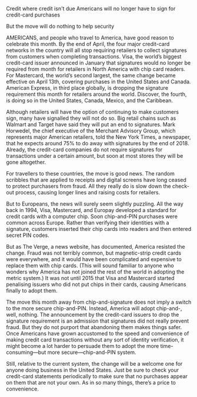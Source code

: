 Credit where credit isn't due Americans will no longer have to sign for credit-card purchases

But the move will do nothing to help security

AMERICANS, and people who travel to America, have good reason to celebrate this month. By the end of April, the four major credit-card networks in the country will all stop requiring retailers to collect signatures from customers when completing transactions. Visa, the world’s biggest credit-card issuer announced in January that signatures would no longer be required from month for retailers in North America with chip card readers. For Mastercard, the world’s second largest, the same change became effective on April 13th, covering purchases in the United States and Canada. American Express, in third place globally, is dropping the signature requirement this month for retailers around the world. Discover, the fourth, is doing so in the United States, Canada, Mexico, and the Caribbean.

Although retailers will have the option of continuing to make customers sign, many have signalled they will not do so. Big retail chains such as Walmart and Target have said they will put an end to signatures. Mark Horwedel, the chief executive of the Merchant Advisory Group, which represents major American retailers, told the New York Times, a newspaper, that he expects around 75% to do away with signatures by the end of 2018. Already, the credit-card companies do not require signatures for transactions under a certain amount, but soon at most stores they will be gone altogether.

For travellers to these countries, the move is good news. The random scribbles that are applied to receipts and digital screens have long ceased to protect purchasers from fraud. All they really do is slow down the check-out process, causing longer lines and raising costs for retailers.

But to Europeans, the news will surely seem slightly puzzling. All the way back in 1994, Visa, Mastercard, and Europay developed a standard for credit cards with a computer chip. Soon chip-and-PIN purchases were common across Europe. Rather than verifying their identities with a signature, customers inserted their chip cards into readers and then entered secret PIN codes.

But as The Verge, a news website, has documented, America resisted the change. Fraud was not terribly common, but magnetic-strip credit cards were everywhere, and it would have been complicated and expensive to replace them with chip cards. (This will sound familiar to anyone who wonders why America has not joined the rest of the world in adopting the metric system.) It was not until 2015 that Visa and Mastercard started penalising issuers who did not put chips in their cards, causing Americans finally to adopt them.

The move this month away from chip-and-signature does not imply a switch to the more secure chip-and-PIN. Instead, America will adopt chip-and-, well, nothing. The announcement by the credit-card issuers to drop the signature requirement is an admission that signatures did not really prevent fraud. But they do not purport that abandoning them makes things safer. Once Americans have grown accustomed to the speed and convenience of making credit card transactions without any sort of identity verification, it might become a lot harder to persuade them to adopt the more time-consuming—but more secure—chip-and-PIN system.

Still, relative to the current system, the change will be a welcome one for anyone doing business in the United States. Just be sure to check your credit-card statements periodically to make sure that no purchases appear on them that are not your own. As in so many things, there’s a price to convenience.
